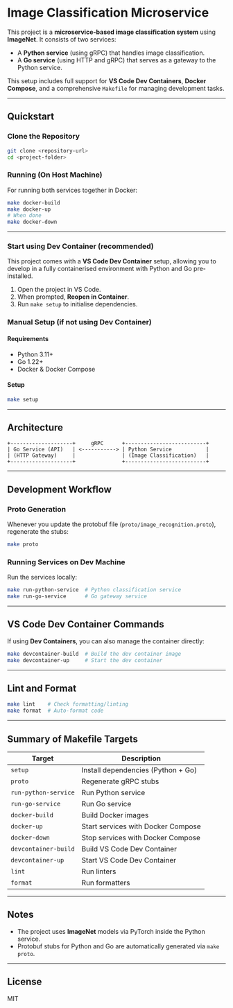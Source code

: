 
# Image Classification Microservice

This project is a **microservice-based image classification system** using **ImageNet**. It consists of two services:

- A **Python service** (using gRPC) that handles image classification.
- A **Go service** (using HTTP and gRPC) that serves as a gateway to the Python service.

This setup includes full support for **VS Code Dev Containers**, **Docker Compose**, and a comprehensive `Makefile` for managing development tasks.

---

## Quickstart

### Clone the Repository

```sh
git clone <repository-url>
cd <project-folder>
```

### Running (On Host Machine)

For running both services together in Docker:

```sh
make docker-build
make docker-up
# When done
make docker-down
```

---

### Start using Dev Container (recommended)

This project comes with a **VS Code Dev Container** setup, allowing you to develop in a fully containerised environment with Python and Go pre-installed.

1. Open the project in VS Code.
2. When prompted, **Reopen in Container**.
3. Run `make setup` to initialise dependencies.

### Manual Setup (if not using Dev Container)

#### Requirements

- Python 3.11+
- Go 1.22+
- Docker & Docker Compose

#### Setup

```sh
make setup
```

---

## Architecture

```
+--------------------+     gRPC      +--------------------------+
| Go Service (API)   | <-----------> | Python Service           |
| (HTTP Gateway)     |               | (Image Classification)   |
+--------------------+               +--------------------------+
```

---

## Development Workflow

### Proto Generation

Whenever you update the protobuf file (`proto/image_recognition.proto`), regenerate the stubs:

```sh
make proto
```

### Running Services on Dev Machine

Run the services locally:

```sh
make run-python-service  # Python classification service
make run-go-service      # Go gateway service
```

---

## VS Code Dev Container Commands

If using **Dev Containers**, you can also manage the container directly:

```sh
make devcontainer-build  # Build the dev container image
make devcontainer-up     # Start the dev container
```

---

## Lint and Format

```sh
make lint    # Check formatting/linting
make format  # Auto-format code
```

---

## Summary of Makefile Targets

| Target             | Description                                     |
|-------------------|-------------------------------------------------|
| `setup`           | Install dependencies (Python + Go)              |
| `proto`           | Regenerate gRPC stubs                           |
| `run-python-service` | Run Python service                        |
| `run-go-service`     | Run Go service                            |
| `docker-build`    | Build Docker images                             |
| `docker-up`       | Start services with Docker Compose              |
| `docker-down`     | Stop services with Docker Compose               |
| `devcontainer-build` | Build VS Code Dev Container                 |
| `devcontainer-up`    | Start VS Code Dev Container                 |
| `lint`            | Run linters                                     |
| `format`          | Run formatters                                  |

---

## Notes

- The project uses **ImageNet** models via PyTorch inside the Python service.
- Protobuf stubs for Python and Go are automatically generated via `make proto`.

---

## License

MIT
